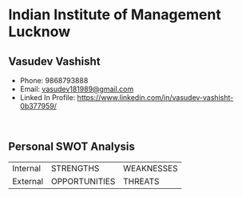 # Indian Institute of Management Lucknow

## Vasudev Vashisht
- Phone: 9868793888
- Email: vasudev181989@gmail.com
- Linked In Profile: <a href="https://www.linkedin.com/in/vasudev-vashisht-0b377959/">https://www.linkedin.com/in/vasudev-vashisht-0b377959/</a>

<br>

## Personal SWOT Analysis

<table>
	<tbody>
		<tr>
			<td>Internal</td>
			<td>
				STRENGTHS
			</td>
			<td>
				WEAKNESSES
			</td>
		</tr>
		<tr>
			<td>External</td>
			<td>
				OPPORTUNITIES
			</td>
			<td>
				THREATS
			</td>
		</tr>
	</tbody>	
</table>